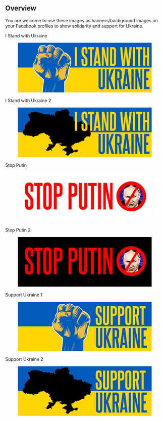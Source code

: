 <!-- wp:heading -->
<h2>Overview</h2>
<!-- /wp:heading -->

<!-- wp:paragraph -->
<p>You are welcome to use these images as banners/background images on your Facebook profiles to show solidarity and support for Ukraine.</p>
<!-- /wp:paragraph -->

<!-- wp:paragraph -->
<p>I Stand with Ukraine</p>
<!-- /wp:paragraph -->

<!-- wp:image {"sizeSlug":"large","linkDestination":"none"} -->
<figure class="wp-block-image size-large"><img src="/Media%20Files/Social%20Networks%20Banners/Facebook/Facebook_I_Stand_with_Ukraine1.jpg" alt=""/></figure>
<!-- /wp:image -->

<!-- wp:paragraph -->
<p>I Stand with Ukraine 2</p>
<!-- /wp:paragraph -->

<!-- wp:image {"sizeSlug":"large","linkDestination":"none"} -->
<figure class="wp-block-image size-large"><img src="/Media%20Files/Social%20Networks%20Banners/Facebook/Facebook_I_Stand_with_Ukraine2.jpg" alt=""/></figure>
<!-- /wp:image -->

<!-- wp:paragraph -->
<p>Stop Putin</p>
<!-- /wp:paragraph -->

<!-- wp:image {"sizeSlug":"large","linkDestination":"none"} -->
<figure class="wp-block-image size-large"><img src="/Media%20Files/Social%20Networks%20Banners/Facebook/Facebook_StopPutin1.jpg" alt=""/></figure>
<!-- /wp:image -->

<!-- wp:paragraph -->
<p>Stop Putin 2</p>
<!-- /wp:paragraph -->

<!-- wp:image {"sizeSlug":"large","linkDestination":"none"} -->
<figure class="wp-block-image size-large"><img src="/Media%20Files/Social%20Networks%20Banners/Facebook/Facebook_StopPutin2.jpg" alt=""/></figure>
<!-- /wp:image -->

<!-- wp:paragraph -->
<p>Support Ukraine 1</p>
<!-- /wp:paragraph -->

<!-- wp:image {"sizeSlug":"large","linkDestination":"none"} -->
<figure class="wp-block-image size-large"><img src="/Media%20Files/Social%20Networks%20Banners/Facebook/Facebook_Support_Ukraine1.jpg" alt=""/></figure>
<!-- /wp:image -->


<!-- wp:paragraph -->
<p>Support Ukraine 2</p>
<!-- /wp:paragraph -->

<!-- wp:image {"sizeSlug":"large","linkDestination":"none"} -->
<figure class="wp-block-image size-large"><img src="/Media%20Files/Social%20Networks%20Banners/Facebook/Facebook_Support_Ukraine2.jpg" alt=""/></figure>
<!-- /wp:image -->
